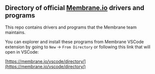 ## Directory of official [Membrane.io](https://membrane.io/) drivers and programs

This repo contains drivers and programs that the Membrane team maintains.

You can explorer and install these programs from Membrane VSCode extension by going to `New` ->
`From Directory` or following this link that will open in VSCode:

[https://membrane.io/vscode/directory/](https://membrane.io/vscode/directory/)

